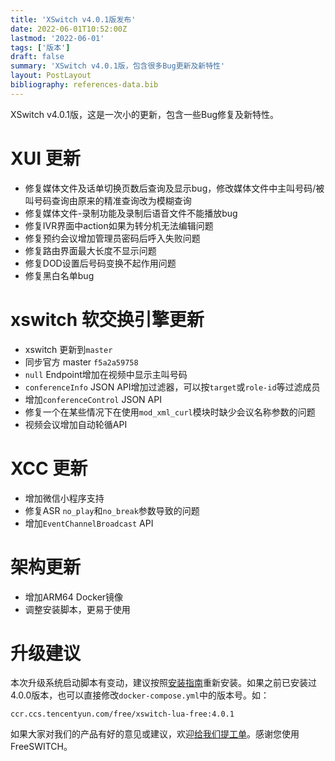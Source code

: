 ```yaml
---
title: 'XSwitch v4.0.1版发布'
date: 2022-06-01T10:52:00Z
lastmod: '2022-06-01'
tags: ['版本']
draft: false
summary: 'XSwitch v4.0.1版，包含很多Bug更新及新特性'
layout: PostLayout
bibliography: references-data.bib
---
```


XSwitch v4.0.1版，这是一次小的更新，包含一些Bug修复及新特性。


# XUI 更新

- 修复媒体文件及话单切换页数后查询及显示bug，修改媒体文件中主叫号码/被叫号码查询由原来的精准查询改为模糊查询
- 修复媒体文件-录制功能及录制后语音文件不能播放bug
- 修复IVR界面中action如果为转分机无法编辑问题
- 修复预约会议增加管理员密码后呼入失败问题
- 修复路由界面最大长度不显示问题
- 修复DOD设置后号码变换不起作用问题
- 修复黑白名单bug

# xswitch 软交换引擎更新

- xswitch 更新到`master`
- 同步官方 master `f5a2a59758`
- `null` Endpoint增加在视频中显示主叫号码
- `conferenceInfo` JSON API增加过滤器，可以按`target`或`role-id`等过滤成员
- 增加`conferenceControl` JSON API
- 修复一个在某些情况下在使用`mod_xml_curl`模块时缺少会议名称参数的问题
- 视频会议增加自动轮循API

# XCC 更新

- 增加微信小程序支持
- 修复ASR `no_play`和`no_break`参数导致的问题
- 增加`EventChannelBroadcast` API

# 架构更新

- 增加ARM64 Docker镜像
- 调整安装脚本，更易于使用

# 升级建议

本次升级系统启动脚本有变动，建议按照[安装指南](/pages/xswitch-install/)重新安装。如果之前已安装过4.0.0版本，也可以直接修改`docker-compose.yml`中的版本号。如：

```
ccr.ccs.tencentyun.com/free/xswitch-lua-free:4.0.1
```

如果大家对我们的产品有好的意见或建议，欢迎[给我们提工单](https://git.xswitch.cn/xswitch/docs/issues/1)。感谢您使用FreeSWITCH。
